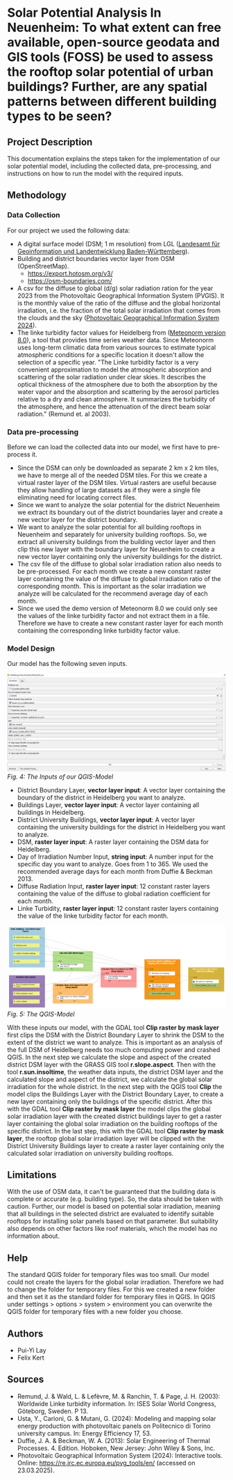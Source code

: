 # Solar Potential Analysis In Neuenheim: To what extent can free available, open-source geodata and GIS tools (FOSS) be used to assess the rooftop solar potential of urban buildings? Further, are any spatial patterns between different building types to be seen?



## Project Description
This documentation explains the steps taken for the implementation of our solar potential model, including the collected data, pre-processing, and instructions on how to run the model with the required inputs.


## Methodology

### Data Collection
For our project we used the following data:

  - A digital surface model (DSM; 1 m resolution) from LGL ([Landesamt für Geoinformation und Landentwicklung Baden-Württemberg](https://opengeodata.lgl-bw.de/#/(sidenav:product/dgm1))).
  - Building and district boundaries vector layer from OSM (OpenStreetMap).
    * https://export.hotosm.org/v3/
    * https://osm-boundaries.com/
  - A csv for the diffuse to global (d/g) solar radiation ration for the year 2023 from the Photovoltaic Geographical Information System (PVGIS). It is the monthly value of the ratio of the diffuse and the global horizontal irradiation, i.e. the fraction of the total solar irradiation that comes from the clouds and the sky ([Photovoltaic Geographical Information System 2024](https://re.jrc.ec.europa.eu/pvg_tools/en/)).
  - The linke turbidity factor values for Heidelberg from ([Meteonorm version 8.0](https://mn8.meteonorm.com/)), a tool that provides time series weather data. Since Meteonorm uses long-term climatic data from various sources to estimate typical atmospheric conditions for a specific location it doesn't allow the selection of a specific year. "The Linke turbidity factor is a very convenient approximation to model the atmospheric absorption and scattering of the solar radiation under clear skies. It describes the optical thickness of the atmosphere due to both the absorption by the water vapor and the absorption and scattering by the aerosol particles relative to a dry and clean atmosphere. It summarizes the turbidity of the atmosphere, and hence the attenuation of the direct beam solar radiation." (Remund et. al 2003).

### Data pre-processing
Before we can load the collected data into our model, we first have to pre-process it.

* Since the DSM can only be downloaded as separate 2 km x 2 km tiles, we have to merge all of the needed DSM tiles. For this we create a virtual raster layer of the DSM tiles. Virtual rasters are useful because they allow handling of large datasets as if they were a single file eliminating need for locating correct files.
* Since we want to analyze the solar potential for the district Neuenheim we extract its boundary out of the district boundaries layer and create a new vector layer for the district boundary.
* We want to analyze the solar potential for all building rooftops in Neuenheim and separately for university building rooftops. So, we extract all university buildings from the building vector layer and then clip this new layer with the boundary layer for Neuenheim to create a new vector layer containing only the university buildings for the district.
* The csv file of the diffuse to global solar irradiation ration also needs to be pre-processed. For each month we create a new constant raster layer containing the value of the diffuse to global irradiation ratio of the corresponding month. This is important as the solar irradiation we analyze will be calculated for the recommend average day of each month.
* Since we used the demo version of Meteonorm 8.0 we could only see the values of the linke turbidity factor and not extract them in a file. Therefore we have to create a new constant raster layer for each month containing the corresponding linke turbidity factor value.


### Model Design
Our model has the following seven inputs.

![QGIS-Model-Inputs](Fig_4_Model_Inputs_Table.png)
*Fig. 4: The Inputs of our QGIS-Model*

* District Boundary Layer, **vector layer input**: A vector layer containing the boundary of the district in Heidelberg you want to analyze. 
* Buildings Layer, **vector layer input**: A vector layer containing all buildings in Heidelberg.
* District University Buildings, **vector layer input**: A vector layer containing the university buildings for the district in Heidelberg you want to analyze.
* DSM, **raster layer input**: A raster layer containing the DSM data for Heidelberg.
* Day of Irradiation Number Input, **string input**: A number input for the specific day you want to analyze. Goes from 1 to 365. We used the recommended average days for each month from Duffie & Beckman 2013.
* Diffuse Radiation Input, **raster layer input**: 12 constant raster layers containing the value of the diffuse to global radiation coefficient for each month.
* Linke Turbidity, **raster layer input**: 12 constant raster layers containing the value of the linke turbidity factor for each month.

![QGIS-Model](Fig_5_Model.png)
*Fig. 5: The QGIS-Model*

With these inputs our model, with the GDAL tool **Clip raster by mask layer** first clips the DSM with the District Boundary Layer to shrink the DSM to the extent of the district we want to analyze. This is important as an analysis of the full DSM of Heidelberg needs too much computing power and crashed QGIS. In the next step we calculate the slope and aspect of the created district DSM layer with the GRASS GIS tool **r.slope.aspect**. Then with the tool **r.sun.insoltime**, the weather data inputs, the district DSM layer and the calculated slope and aspect of the district, we calculate the global solar irradiation for the whole district. In the next step with the QGIS tool **Clip** the model clips the Buildings Layer with the District Boundary Layer, to create a new layer containing only the buildings of the specific district. After this with the GDAL tool **Clip raster by mask layer** the model clips the global solar irradiation layer with the created district buildings layer to get a raster layer containing the global solar irradiation on the building rooftops of the specific district. In the last step, this with the GDAL tool **Clip raster by mask layer**, the rooftop global solar irradiation layer will be clipped with the District University Buildings layer to create a raster layer containing only the calculated solar irradiation on university building rooftops.


## Limitations

With the use of OSM data, it can't be guaranteed that the building data is complete or accurate (e.g. building type). So, the data should be taken with caution. Further, our model is based on potential solar irradiation, meaning that all buildings in the selected district are evaluated to identify suitable rooftops for installing solar panels based on that parameter. But suitability also depends on other factors like roof materials, which the model has no information about.


## Help

The standard QGIS folder for temporary files was too small. Our model could not create the layers for the global solar irradiation. Therefore we had to change the folder for temporary files.
For this we created a new folder and then set it as the standard folder for temporary files in QGIS. In QGIS under settings > options > system > environment you can overwrite the QGIS folder for temporary files with a new folder you choose.


## Authors

* Pui-Yi Lay
* Felix Kert


## Sources

* Remund, J. & Wald, L. & Lefèvre, M. & Ranchin, T. & Page, J. H. (2003): Worldwide Linke turbidity information. In: ISES Solar World Congress, Göteborg, Sweden. P 13.
* Usta, Y., Carioni, G. & Mutani, G. (2024): Modeling and mapping solar energy production with photovoltaic panels on Politecnico di Torino university campus. In: Energy Efficiency 17, 53.
* Duffie, J. A. & Beckman, W. A. (2013): Solar Engineering of Thermal Processes. 4. Edition. Hoboken, New Jersey: John Wiley & Sons, Inc.
* Photovoltaic Geographical Information System (2024): Interactive tools. Online: https://re.jrc.ec.europa.eu/pvg_tools/en/ (accessed on 23.03.2025).

